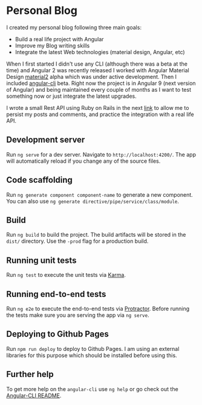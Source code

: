 # Personal Blog

I created my personal blog following three main goals:

- Build a real life project with Angular
- Improve my Blog writing skills
- Integrate the latest Web technologies (material design, Angular, etc)

When I first started I didn't use any CLI (although there was a beta at the time) and Angular 2 was recently released I worked with Angular Material Design [material2](https://github.com/angular/material2) alpha which was under active development. Then I included [angular-cli](https://github.com/angular/angular-cli) beta. Right now the project is in Angular 9 (next version of Angular) and being maintained every couple of months as I want to test something now or just integrate the latest upgrades.

I wrote a small Rest API using Ruby on Rails in the next [link](https://github.com/meiordac/personal-blog-api) to allow me to persist my posts and comments, and practice the integration with a real life API.

## Development server

Run `ng serve` for a dev server. Navigate to `http://localhost:4200/`. The app will automatically reload if you change any of the source files.

## Code scaffolding

Run `ng generate component component-name` to generate a new component. You can also use `ng generate directive/pipe/service/class/module`.

## Build

Run `ng build` to build the project. The build artifacts will be stored in the `dist/` directory. Use the `-prod` flag for a production build.

## Running unit tests

Run `ng test` to execute the unit tests via [Karma](https://karma-runner.github.io).

## Running end-to-end tests

Run `ng e2e` to execute the end-to-end tests via [Protractor](http://www.protractortest.org/).
Before running the tests make sure you are serving the app via `ng serve`.

## Deploying to Github Pages

Run `npm run deploy` to deploy to Github Pages. I am using an external libraries for this purpose which should be installed before using this.

## Further help

To get more help on the `angular-cli` use `ng help` or go check out the [Angular-CLI README](https://github.com/angular/angular-cli/blob/master/README.md).
